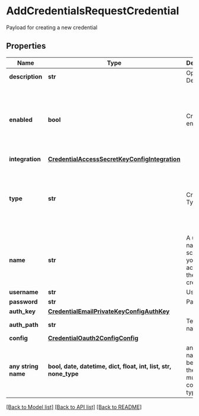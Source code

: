 # AddCredentialsRequestCredential

Payload for creating a new credential

## Properties
Name | Type | Description | Notes
------------ | ------------- | ------------- | -------------
**description** | **str** | Optional Description | [optional] 
**enabled** | **bool** | Credential enabled | [optional]  if omitted the server will use the default value of True
**integration** | [**CredentialAccessSecretKeyConfigIntegration**](CredentialAccessSecretKeyConfigIntegration.md) |  | [optional] 
**type** | **str** | Credential Type Code | [optional]  if omitted the server will use the default value of "oauth2"
**name** | **str** | A unique name scoped to your account for the credential | [optional] 
**username** | **str** | Username | [optional] 
**password** | **str** | Password | [optional] 
**auth_key** | [**CredentialEmailPrivateKeyConfigAuthKey**](CredentialEmailPrivateKeyConfigAuthKey.md) |  | [optional] 
**auth_path** | **str** | Tenant name | [optional] 
**config** | [**CredentialOauth2ConfigConfig**](CredentialOauth2ConfigConfig.md) |  | [optional] 
**any string name** | **bool, date, datetime, dict, float, int, list, str, none_type** | any string name can be used but the value must be the correct type | [optional]

[[Back to Model list]](../README.md#documentation-for-models) [[Back to API list]](../README.md#documentation-for-api-endpoints) [[Back to README]](../README.md)


